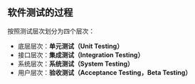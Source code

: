 ## 软件测试的过程
按照测试层次划分为四个层次：

- 底层层次：**单元测试（Unit Testing）**
- 接口层次：**集成测试（Integration Testing）**
- 系统层次：**系统测试（System Testing）**
- 用户层次：**验收测试（Acceptance Testing，Beta Testing）**
